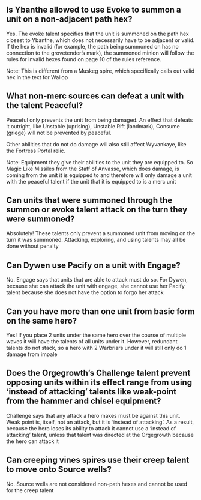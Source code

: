 ## Is Ybanthe allowed to use Evoke to summon a unit on a non-adjacent path hex?

Yes. The evoke talent specifies that the unit is summoned on the path hex closest to Ybanthe, which
does not necessarily have to be adjacent or valid. If the hex is invalid (for example, the path
being summoned on has no connection to the grovetender’s mark), the summoned minion will follow the
rules for invalid hexes found on page 10 of the rules reference.

Note: This is different from a Muskeg spire, which specifically calls out valid hex in the text for
Wallop

## What non-merc sources can defeat a unit with the talent Peaceful?

Peaceful only prevents the unit from being damaged. An effect that defeats it outright, like
Unstable (uprising), Unstable Rift (landmark), Consume (griege) will not be prevented by peaceful.

Other abilities that do not do damage will also still affect Wyvankaye, like the Fortress Portal
relic.

Note: Equipment they give their abilities to the unit they are equipped to. So Magic Like Missiles
from the Staff of Anvasse, which does damage, is coming from the unit it is equipped to and
therefore will only damage a unit with the peaceful talent if the unit that it is equipped to is a
merc unit

## Can units that were summoned through the summon or evoke talent attack on the turn they were summoned?

Absolutely! These talents only prevent a summoned unit from moving on the turn it was summoned.
Attacking, exploring, and using talents may all be done without penalty

## Can Dywen use Pacify on a unit with Engage?

No. Engage says that units that are able to attack must do so. For Dywen, because she can attack the
unit with engage, she cannot use her Pacify talent because she does not have the option to forgo her
attack

## Can you have more than one unit from basic form on the same hero?

Yes! If you place 2 units under the same hero over the course of multiple waves it will have the
talents of all units under it. However, redundant talents do not stack, so a hero with 2 Warbriars
under it will still only do 1 damage from impale

## Does the Orgegrowth’s Challenge talent prevent opposing units within its effect range from using ‘instead of attacking’ talents like weak-point from the hammer and chisel equipment?

Challenge says that any attack a hero makes must be against this unit. Weak point is, itself, not an
attack, but it is ‘instead of attacking’. As a result, because the hero loses its ability to attack
it cannot use a ‘instead of attacking’ talent, unless that talent was directed at the Orgegrowth
because the hero can attack it

## Can creeping vines spires use their creep talent to move onto Source wells?

No. Source wells are not considered non-path hexes and cannot be used for the creep talent
